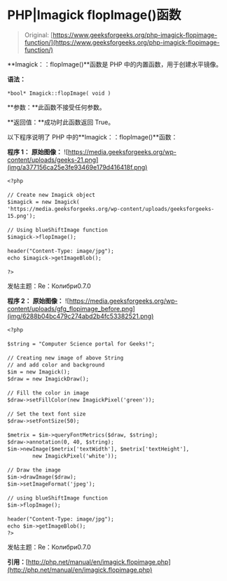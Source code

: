 # PHP|Imagick flopImage()函数

> Original: [https://www.geeksforgeeks.org/php-imagick-flopimage-function/](https://www.geeksforgeeks.org/php-imagick-flopimage-function/)

**Imagick：：flopImage()**函数是 PHP 中的内置函数，用于创建水平镜像。

**语法：**

```
*bool* Imagick::flopImage( void )
```

**参数：**此函数不接受任何参数。

**返回值：**成功时此函数返回 True。

以下程序说明了 PHP 中的**Imagick：：flopImage()**函数：

**程序 1：**
**原始图像：**
![https://media.geeksforgeeks.org/wp-content/uploads/geeks-21.png](img/a377156ca25e3fe93469e179d416418f.png)

```
<?php

// Create new Imagick object
$imagick = new Imagick(
'https://media.geeksforgeeks.org/wp-content/uploads/geeksforgeeks-15.png');

// Using blueShiftImage function
$imagick->flopImage();

header("Content-Type: image/jpg");
echo $imagick->getImageBlob();

?>
```

发帖主题：Re：Колибри0.7.0

**程序 2：**
**原始图像：**
![https://media.geeksforgeeks.org/wp-content/uploads/gfg_flopimage_before.png](img/6288b04bc479c274abd2b4fc53382521.png)

```
<?php 

$string = "Computer Science portal for Geeks!"; 

// Creating new image of above String 
// and add color and background 
$im = new Imagick(); 
$draw = new ImagickDraw(); 

// Fill the color in image 
$draw->setFillColor(new ImagickPixel('green')); 

// Set the text font size 
$draw->setFontSize(50); 

$metrix = $im->queryFontMetrics($draw, $string); 
$draw->annotation(0, 40, $string); 
$im->newImage($metrix['textWidth'], $metrix['textHeight'], 
        new ImagickPixel('white')); 

// Draw the image         
$im->drawImage($draw); 
$im->setImageFormat('jpeg');

// using blueShiftImage function
$im->flopImage();

header("Content-Type: image/jpg");
echo $im->getImageBlob();
?>
```

发帖主题：Re：Колибри0.7.0

**引用：**[http://php.net/manual/en/imagick.flopimage.php](http://php.net/manual/en/imagick.flopimage.php)